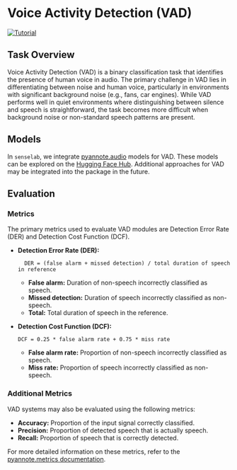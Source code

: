 # Voice Activity Detection (VAD)

[![Tutorial](https://img.shields.io/badge/Tutorial-Click%20Here-blue?style=for-the-badge)](https://github.com/sensein/senselab/blob/main/tutorials/voice_activity_detection.ipynb)

## Task Overview

Voice Activity Detection (VAD) is a binary classification task that identifies the presence of human voice in audio. The primary challenge in VAD lies in differentiating between noise and human voice, particularly in environments with significant background noise (e.g., fans, car engines). While VAD performs well in quiet environments where distinguishing between silence and speech is straightforward, the task becomes more difficult when background noise or non-standard speech patterns are present.

## Models

In `senselab`, we integrate [pyannote.audio](https://github.com/pyannote/pyannote-audio) models for VAD. These models can be explored on the [Hugging Face Hub](https://huggingface.co/pyannote). Additional approaches for VAD may be integrated into the package in the future.

## Evaluation

### Metrics

The primary metrics used to evaluate VAD modules are Detection Error Rate (DER) and Detection Cost Function (DCF).

- **Detection Error Rate (DER):**

  ```text
    DER = (false alarm + missed detection) / total duration of speech in reference
  ```

  - **False alarm:** Duration of non-speech incorrectly classified as speech.
  - **Missed detection:** Duration of speech incorrectly classified as non-speech.
  - **Total:** Total duration of speech in the reference.

- **Detection Cost Function (DCF):**

  ```text
  DCF = 0.25 * false alarm rate + 0.75 * miss rate
  ```

  - **False alarm rate:** Proportion of non-speech incorrectly classified as speech.
  - **Miss rate:** Proportion of speech incorrectly classified as non-speech.

### Additional Metrics

VAD systems may also be evaluated using the following metrics:

- **Accuracy:** Proportion of the input signal correctly classified.
- **Precision:** Proportion of detected speech that is actually speech.
- **Recall:** Proportion of speech that is correctly detected.

For more detailed information on these metrics, refer to the [pyannote.metrics documentation](https://pyannote.github.io/pyannote-metrics/reference.html).
